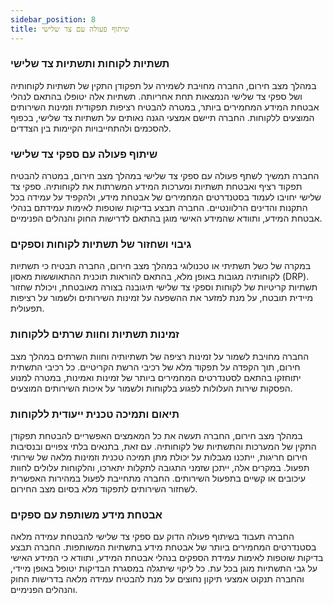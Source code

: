 ```yaml
---
sidebar_position: 8
title: שיתוף פעולה עם צד שלישי
---
```


### **תשתיות לקוחות ותשתיות צד שלישי**
במהלך מצב חירום, החברה מחויבת לשמירה על תפקודן התקין של תשתיות לקוחותיה ושל ספקי צד שלישי הנמצאות תחת אחריותה. תשתיות אלה יטופלו בהתאם לנהלי אבטחת המידע המחמירים ביותר, במטרה להבטיח רציפות תפקודית וזמינות השירותים המוצעים ללקוחות. החברה תיישם אמצעי הגנה נאותים על תשתיות צד שלישי, בכפוף להסכמים ולהתחייבויות הקיימות בין הצדדים.

### **שיתוף פעולה עם ספקי צד שלישי**
החברה תמשיך לשתף פעולה עם ספקי צד שלישי במהלך מצב חירום, במטרה להבטיח תפקוד רציף ואבטחת תשתיות ומערכות המידע המשרתות את לקוחותיה. ספקי צד שלישי יחויבו לעמוד בסטנדרטים המחמירים של אבטחת מידע, ולהקפיד על עמידה בכל התקנות והדינים הרלוונטיים. החברה תבצע בדיקות שוטפות לאימות עמידתם בנהלי אבטחת המידע, ותוודא שהמידע האישי מוגן בהתאם לדרישות החוק והנהלים הפנימיים.

### **גיבוי ושחזור של תשתיות לקוחות וספקים**
במקרה של כשל תשתיתי או טכנולוגי במהלך מצב חירום, החברה תבטיח כי תשתיות לקוחותיה מגובות באופן מלא, בהתאם להוראות תוכנית ההתאוששות מאסון (DRP). תשתיות קריטיות של לקוחות וספקי צד שלישי תיגובנה בצורה מאובטחת, ויכולת שחזור מיידית תובטח, על מנת למזער את ההשפעה על זמינות השירותים ולשמור על רציפות תפעולית.

### **זמינות תשתיות וחוות שרתים ללקוחות**
החברה מחויבת לשמור על זמינות רציפה של תשתיותיה וחוות השרתים במהלך מצב חירום, תוך הקפדה על תפקוד מלא של רכיבי הרשת הקריטיים. כל רכיבי התשתית יתוחזקו בהתאם לסטנדרטים המחמירים ביותר של זמינות ואמינות, במטרה למנוע הפסקות שירות העלולות לפגוע בלקוחות ולשמור על איכות השירותים המוצעים.

### **תיאום ותמיכה טכנית ייעודית ללקוחות**
במהלך מצב חירום, החברה תעשה את כל המאמצים האפשריים להבטחת תפקודן התקין של המערכות והתשתיות של לקוחותיה. עם זאת, בתנאים בלתי צפויים ובנסיבות חירום חריגות, ייתכנו מגבלות על יכולת מתן תמיכה טכנית וזמינות מלאה של שירותי תפעול. במקרים אלה, ייתכן שזמני התגובה לתקלות יתארכו, והלקוחות עלולים לחוות עיכובים או קשיים בתפעול השירותים. החברה מתחייבת לפעול במהירות האפשרית לשחזור השירותים לתפקוד מלא בסיום מצב החירום.

### **אבטחת מידע משותפת עם ספקים**
החברה תעבוד בשיתוף פעולה הדוק עם ספקי צד שלישי להבטחת עמידה מלאה בסטנדרטים המחמירים ביותר של אבטחת מידע בתשתיות המשותפות. החברה תבצע בדיקות שוטפות לאימות עמידת הספקים בנהלי אבטחת המידע, ותוודא כי המידע האישי על גבי התשתיות מוגן בכל עת. כל ליקוי שיתגלה במסגרת הבדיקות יטופל באופן מיידי, והחברה תנקוט אמצעי תיקון נחוצים על מנת להבטיח עמידה מלאה בדרישות החוק והנהלים הפנימיים.
